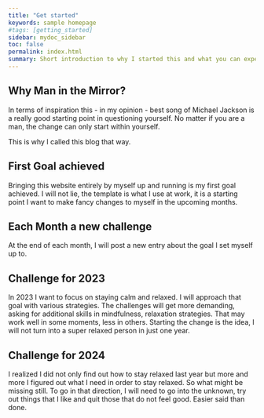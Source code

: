 ```yaml
---
title: "Get started"
keywords: sample homepage
#tags: [getting_started]
sidebar: mydoc_sidebar
toc: false
permalink: index.html
summary: Short introduction to why I started this and what you can expect here.
---
```


## Why Man in the Mirror?

In terms of inspiration this - in my opinion - best song of Michael Jackson is a really good starting point in questioning yourself. No matter if you are a man, the change can only start within yourself.

This is why I called this blog that way.

## First Goal achieved

Bringing this website entirely by myself up and running is my first goal achieved. I will not lie, the template is what I use at work, it is a starting point I want to make fancy changes to myself in the upcoming months.

## Each Month a new challenge

At the end of each month, I will post a new entry about the goal I set myself up to.

## Challenge for 2023

In 2023 I want to focus on staying calm and relaxed. I will approach that goal with various strategies. The challenges will get more demanding, asking for additional skills in mindfulness, relaxation strategies. That may work well in some moments, less in others. Starting the change is the idea, I will not turn into a super relaxed person in just one year.

## Challenge for 2024

I realized I did not only find out how to stay relaxed last year but more and more I figured out what I need in order to stay relaxed. So what might be missing still. To go in that direction, I will need to go into the unknown, try out things that I like and quit those that do not feel good. Easier said than done.
